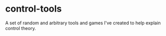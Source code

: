 # control-tools
A set of random and arbitrary tools and games I've created to help explain control theory.
